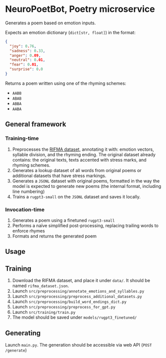 # NeuroPoetBot, Poetry microservice
Generates a poem based on emotion inputs.

Expects an emotion dictionary (`dict[str, float]`) in the format:
```json
{
  "joy": 0.76,
  "sadness": 0.33,
  "anger": 0.09,
  "neutral": 0.01,
  "fear": 0.01,
  "surprise": 0.0
}
```

Returns a poem written using one of the rhyming schemes:
- `AABB`
- `ABAB`
- `ABBA`
- `AABA`

## General framework
### Training-time
1. Preprocesses the [RIFMA dataset](https://github.com/Koziev/Rifma/blob/main/rifma_dataset.json), annotating it with: emotion vectors, syllable division, and the rhyming ending. The original dataset already contains: the original texts, texts accented with stress marks, and rhyming schemes.
2. Generates a lookup dataset of all words from original poems or additional datasets that have stress markings.
3. Generates a `JSONL` dataset with original poems, formatted in the way the model is expected to generate new poems (the internal format, including line numbering)
4. Trains a `rugpt3-small` on the `JSONL` dataset and saves it locally.
### Invocation-time
1. Generates a poem using a finetuned `rugpt3-small`
2. Performs a naïve simplified post-processing, replacing trailing words to enforce rhymes
3. Formats and returns the generated poem

## Usage
## Training
1. Download the RIFMA dataset, and place it under `data/`. It should be named `rifma_dataset.json`.
3. Launch `src/preprocessing/annotate_emotions_and_syllables.py`
4. Launch `src/preprocessing/preprocess_additional_datasets.py`
3. Launch `src/preprocessing/build_word_endings_dict.py`
4. Launch `src/preprocessing/preprocess_for_gpt.py`
5. Launch `src/training/train.py`
6. The model should be saved under `models/rugpt3_finetuned/`

## Generating
Launch `main.py`. The generation should be accessible via web API (`POST /generate`)